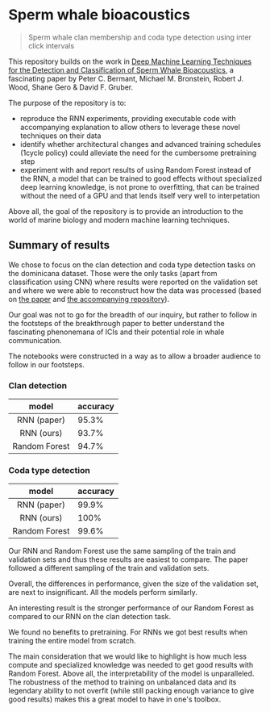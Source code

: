 # Sperm whale bioacoustics
> Sperm whale clan membership and coda type detection using inter click intervals


This repository builds on the work in [Deep Machine Learning Techniques for the Detection and Classification of Sperm Whale Bioacoustics](https://www.nature.com/articles/s41598-019-48909-4), a fascinating paper by Peter C. Bermant, Michael M. Bronstein, Robert J. Wood, Shane Gero & David F. Gruber.

The purpose of the repository is to:
* reproduce the RNN experiments, providing executable code with accompanying explanation to allow others to leverage these novel techniques on their data
* identify whether architectural changes and advanced training schedules (1cycle policy) could alleviate the need for the cumbersome pretraining step
* experiment with and report results of using Random Forest instead of the RNN, a model that can be trained to good effects without specialized deep learning knowledge, is not prone to overfitting, that can be trained without the need of a GPU and that lends itself very well to interpetation

Above all, the goal of the repository is to provide an introduction to the world of marine biology and modern machine learning techniques.

## Summary of results

We chose to focus on the clan detection and coda type detection tasks on the dominicana dataset. Those were the only tasks (apart from classification using CNN) where results were reported on the validation set and where we were able to reconstruct how the data was processed (based on [the paper](https://www.nature.com/articles/s41598-019-48909-4) and [the accompanying repository](https://github.com/dgruber212/Sperm_Whale_Machine_Learning)).

Our goal was not to go for the breadth of our inquiry, but rather to follow in the footsteps of the breakthrough paper to better understand the fascinating phenonemana of ICIs and their potential role in whale communication.

The notebooks were constructed in a way as to allow a broader audience to follow in our footsteps.

### Clan detection

|model|accuracy|
|:------:|:-----------|
|RNN (paper)|95.3%|
|RNN (ours) |93.7%|
|Random Forest |94.7%|

### Coda type detection

|model|accuracy|
|:------:|:-----------|
|RNN (paper)|99.9%|
|RNN (ours) |100%|
|Random Forest |99.6%|

Our RNN and Random Forest use the same sampling of the train and validation sets and thus these results are easiest to compare. The paper followed a different sampling of the train and validation sets.

Overall, the differences in performance, given the size of the validation set, are next to insignificant. All the models perform similarly.

An interesting result is the stronger performance of our Random Forest as compared to our RNN on the clan detection task.

We found no benefits to pretraining. For RNNs we got best results when training the entire model from scratch.

The main consideration that we would like to highlight is how much less compute and specialized knowledge was needed to get good results with Random Forest. Above all, the interpretability of the model is unparalleled. The robustness of the method to training on unbalanced data and its legendary ability to not overfit (while still packing enough variance to give good results) makes this a great model to have in one's toolbox.
